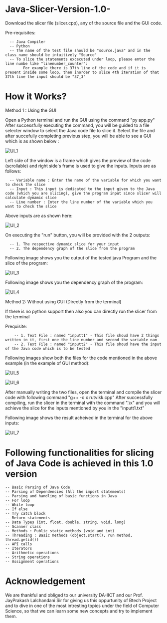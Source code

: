 # Java-Slicer-Version-1.0-
Download the slicer file (slicer.cpp), any of the source file and the GUI code.

Pre-requisites:
    
      -- Java Compiler
      -- Python
      -- The name of the test file should be "source.java" and in the class name should be intuitively "Source"
      -- To slice the statements excecuted under loop, please enter the line numbe like "linenumber_counter":
            For example there is 37th line of the code and if it is present inside some loop, then inorder to slice 4th iteration of that 37th line the input should be "37_3" 

        
# How it Works?

Method 1 : Using the GUI 

Open a Python terminal and run the GUI using the command "py app.py"
After successfully executing the command, you will be guided to a file selecter window to select the Java code file to slice it.
Select the file and after succefully completing previous step, you will be able to see a GUI which is as shown below :

![UI_1](https://user-images.githubusercontent.com/34269503/116076551-013b8700-a6b2-11eb-8922-63e79a161bc2.jpg)

Left side of the window is a frame which gives the preview of the code (scrollable) and right side's frame is used to give the inputs.
Inputs are as follows:

      -- Variable name : Enter the name of the variable for which you want to check the slice
      -- Input : This input is dedicated to the input given to the Java code (which you are slicing), give the program input since slicer will calculate dynamic slice
      -- Line number : Enter the line number of the variable which you want to check the slice

Above inputs are as shown here:

![UI_2](https://user-images.githubusercontent.com/34269503/116076911-7c04a200-a6b2-11eb-84db-b109a9acc908.png)

On executing the "run" button, you will be provided with the 2 outputs:

      -- 1. The respective dynamic slice for your input
      -- 2. The dependency graph of the slice from the program
      
Following image shows you the output of the tested java Program and the slice of the program:

![UI_3](https://user-images.githubusercontent.com/34269503/116077200-d6056780-a6b2-11eb-870c-c100e1f24c88.png)

Following image shows you the dependency graph of the program:

![UI_4](https://user-images.githubusercontent.com/34269503/116077336-00572500-a6b3-11eb-9a78-af6a4cb617fc.png)

Method 2: Without using GUI (Directly from the terminal)

If there is no python support then also you can directly run the slicer from the terminal

Prequisite:

        -- 1. Text File : named "inputt1" - This file shoud have 2 things written in it, first one the line number and second the variable nam
        -- 2. Text File : named "inputt2" - This file shoud have the input of the Java code which is to be tested
      
Following images show both the files for the code mentioned in the above example (in the example of GUI method):

![UI_5](https://user-images.githubusercontent.com/34269503/116078495-4fea2080-a6b4-11eb-923b-c7a1ad38264e.png)

![UI_6](https://user-images.githubusercontent.com/34269503/116078521-58425b80-a6b4-11eb-8c89-3fa38473a9f1.png)

After manually writing the two files, open the terminal and compile the slicer code with following command "g++ -o x rutvikk.cpp"
After successfully compiling, run the slicer in the terminal with the command ".\x" and you will achieve the slice for the inputs mentioned by you in the "inputt1.txt"

Following image shows the result acheived in the terminal for the above inputs:

![UI_7](https://user-images.githubusercontent.com/34269503/116079857-f5ea5a80-a6b5-11eb-8293-6ad2f06609f8.png)

# Following functionalities for slicing of Java Code is achieved in this 1.0 version

    -- Basic Parsing of Java Code
    -- Parsing of Dependencies (All the import statements)
    -- Parsing and handling of basic functions in Java
    -- For loop
    -- While loop
    -- If else
    -- Try catch block
    -- Return statements
    -- Data Types (int, float, double, string, void, long)
    -- Scanner class
    -- Methods : Public static methods (void and int)
    -- Threading : Basic methods (object.start(), run method, thread.getid())
    -- API calls
    -- Iterators
    -- Arithmetic operations
    -- String operations
    -- Assignment operations
    
# Acknowledgement

We are thankful and obliged to our university DA-IICT and our Prof. JayPrakash Lalchandani Sir for giving us this oppurtunity of Btech Project and to dive in one of the most intresting topics under the field of Computer Science, so that we can learn some new concepts and try to implement them.       
